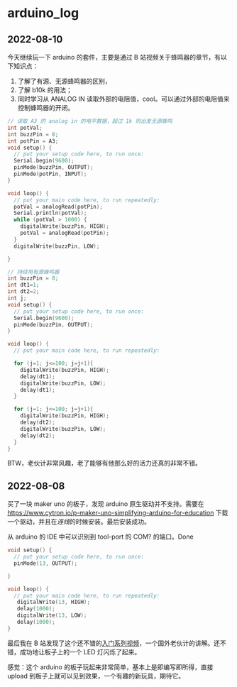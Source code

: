 # arduino_log

## 2022-08-10

今天继续玩一下 arduino 的套件，主要是通过 B 站视频关于蜂鸣器的章节，有以下知识点：
1. 了解了有源、无源蜂鸣器的区别，
2. 了解 b10k 的用法；
3. 同时学习从 ANALOG IN 读取外部的电阻值，cool。可以通过外部的电阻值来控制蜂鸣器的开闭。

```c
// 读取 A3 的 analog in 的电平数据，超过 1k 则出发无源蜂鸣
int potVal;
int buzzPin = 8;
int potPin = A3;
void setup() {
  // put your setup code here, to run once:
  Serial.begin(9600);
  pinMode(buzzPin, OUTPUT);
  pinMode(potPin, INPUT);
}

void loop() {
  // put your main code here, to run repeatedly:
  potVal = analogRead(potPin);
  Serial.println(potVal);
  while (potVal > 1000) {
    digitalWrite(buzzPin, HIGH);
    potVal = analogRead(potPin);
  }
  digitalWrite(buzzPin, LOW);

}
```

```C
// 持续用有源蜂鸣器
int buzzPin = 8;
int dt1=1;
int dt2=2;
int j;
void setup() {
  // put your setup code here, to run once:
  Serial.begin(9600);
  pinMode(buzzPin, OUTPUT);
}

void loop() {
  // put your main code here, to run repeatedly:

  for (j=1; j<=100; j=j+1){
    digitalWrite(buzzPin, HIGH);
    delay(dt1);
    digitalWrite(buzzPin, LOW);
    delay(dt1);
  }

  for (j=1; j<=100; j=j+1){
    digitalWrite(buzzPin, HIGH);
    delay(dt2);
    digitalWrite(buzzPin, LOW);
    delay(dt2);
  }
}
```

BTW，老伙计非常风趣，老了能够有他那么好的活力还真的非常不错。

## 2022-08-08
买了一块 maker uno 的板子，发现 arduino 原生驱动并不支持。需要在 https://www.cytron.io/p-maker-uno-simplifying-arduino-for-education 下载一个驱动，并且在*连线*的时候安装。最后安装成功。

从 arduino 的 IDE 中可以识别到 tool-port 的 COM? 的端口。Done

```c
void setup() {
  // put your setup code here, to run once:
  pinMode(13, OUTPUT);

}

void loop() {
  // put your main code here, to run repeatedly:
   digitalWrite(13, HIGH);
   delay(1000);
   digitalWrite(13, LOW);
   delay(1000);
}
```

最后我在 B 站发现了这个还不错的[入门系列视频](https://www.bilibili.com/video/BV1k64y1u75j)，一个国外老伙计的讲解。还不错，成功地让板子上的一个 LED 灯闪烁了起来。

感觉：这个 arduino 的板子玩起来非常简单，基本上是即编写即所得，直接 upload 到板子上就可以见到效果，一个有趣的新玩具，期待它。

